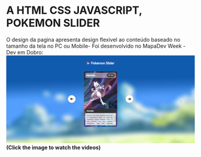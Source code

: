 # A HTML CSS JAVASCRIPT, POKEMON SLIDER

O design da pagina apresenta design flexivel ao conteúdo baseado no tamanho da tela no PC ou Mobile- Foi desenvolvido no MapaDev Week - Dev em Dobro: 
[![Watch the video](/src/imagens/s1.png)](https://www.youtube.com/watch?v=YQMIrFLw8aA&list=PLoL9ay7NXpXRGVtoOe1SYtXpieio4zrnX&index=1)
<b>(Click the image to watch the videos)</b>
